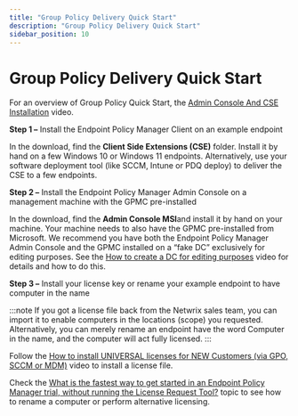 ```yaml
---
title: "Group Policy Delivery Quick Start"
description: "Group Policy Delivery Quick Start"
sidebar_position: 10
---
```


# Group Policy Delivery Quick Start

For an overview of Group Policy Quick Start, the
[Admin Console And CSE Installation](/docs/endpointpolicymanager/knowledgebase/gettingstartedgrouppolicy/videolearningcenter/gettingstarted/install.md) video.

**Step 1 –** Install the Endpoint Policy Manager Client on an example endpoint

In the download, find the **Client Side Extensions (CSE)** folder. Install it by hand on a few
Windows 10 or Windows 11 endpoints. Alternatively, use your software deployment tool (like SCCM,
Intune or PDQ deploy) to deliver the CSE to a few endpoints.

**Step 2 –** Install the Endpoint Policy Manager Admin Console on a management machine with the GPMC
pre-installed

In the download, find the **Admin Console MSI**and install it by hand on your machine. Your machine
needs to also have the GPMC pre-installed from Microsoft. We recommend you have both the Endpoint
Policy Manager Admin Console and the GPMC installed on a “fake DC” exclusively for editing purposes.
See the [How to create a DC for editing purposes](/docs/endpointpolicymanager/knowledgebase/gettingstartedcloud/videolearningcenter/testlabbestpractices/createdc.md) video for
details and how to do this.

**Step 3 –** Install your license key or rename your example endpoint to have computer in the name

:::note
If you got a license file back from the Netwrix sales team, you can import it to enable
computers in the locations (scope) you requested. Alternatively, you can merely rename an endpoint
have the word Computer in the name, and the computer will act fully licensed.
:::


Follow the
[How to install UNIVERSAL licenses for NEW Customers (via GPO, SCCM or MDM)](/docs/endpointpolicymanager/knowledgebase/licensing/videolearningcenter/installall/installuniversal.md)
video to install a license file.

Check the
[What is the fastest way to get started in an Endpoint Policy Manager trial, without running the License Request Tool?](/docs/endpointpolicymanager/knowledgebase/licensing/knowledgebase/requestingall/trial.md)
topic to see how to rename a computer or perform alternative licensing.
